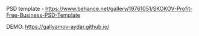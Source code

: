 PSD template - https://www.behance.net/gallery/19761051/SKOKOV-Profit-Free-Business-PSD-Template

DEMO: https://gallyamov-aydar.github.io/
